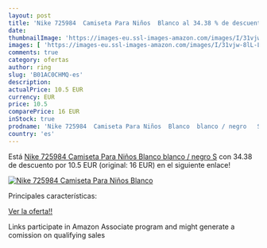 ```yaml
---
layout: post
title: 'Nike 725984  Camiseta Para Niños  Blanco al 34.38 % de descuento'
date: 
thumbnailImage: 'https://images-eu.ssl-images-amazon.com/images/I/31vjw-8lL-L._SL200_.jpg'
images: [ 'https://images-eu.ssl-images-amazon.com/images/I/31vjw-8lL-L._SL200_.jpg' ]
comments: true
category: ofertas
author: ring
slug: 'B01AC0CHMQ-es'
description:
actualPrice: 10.5 EUR
currency: EUR
price: 10.5
comparePrice: 16 EUR
inStock: true
prodname: 'Nike 725984  Camiseta Para Niños  Blanco  blanco / negro   S'
country: 'es'
---
```


Está [Nike 725984  Camiseta Para Niños  Blanco  blanco / negro   S](https://www.amazon.es/dp/B01AC0CHMQ/?tag=tolees-21) con 34.38 de descuento por 10.5 EUR (original: 16 EUR) en el siguiente enlace!

[![Nike 725984  Camiseta Para Niños  Blanco](https://images-eu.ssl-images-amazon.com/images/I/31vjw-8lL-L._SL200_.jpg)](https://www.amazon.es/dp/B01AC0CHMQ/?tag=tolees-21)

Principales características:


[Ver la oferta!!](https://www.amazon.es/dp/B01AC0CHMQ/?tag=tolees-21)

Links participate in Amazon Associate program and might generate a comission on qualifying sales


